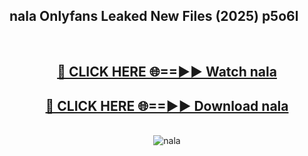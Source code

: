 <h2>nala Onlyfans Leaked New Files (2025) p5o6l</h2>
<br>
<div align="center">
<h2><a href="https://mediafiles.top/nala&ref=git" rel="nofollow">🔴 CLICK HERE 🌐==►► Watch nala</a></h2>
<h2><a href="https://mediafiles.top/nala&ref=git" rel="nofollow">🔴 CLICK HERE 🌐==►► Download nala</a></h2>
<br>
<a href="https://mediafiles.top/nala&ref=git" rel="nofollow" data-target="animated-image.originalLink"><img src="https://i.ibb.co.com/xMMVF88/686577567.gif" alt="nala" style="max-width: 100%; display: inline-block;" data-target="animated-image.originalImage"></a>
</div>
<br>
<br>